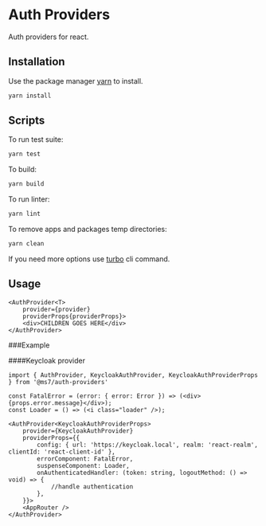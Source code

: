 # Auth Providers

Auth providers for react.

## Installation

Use the package manager [yarn](https://classic.yarnpkg.com/en/docs/install#debian-stable) to install.

```bash
yarn install
```

## Scripts

To run test suite:
```bash
yarn test
```

To build:
```bash
yarn build
```

To run linter:
```bash
yarn lint
```

To remove apps and packages temp directories:
```bash
yarn clean
```

If you need more options use [turbo](https://turborepo.org/docs/core-concepts/filtering) cli command.

## Usage

```tsx
<AuthProvider<T>
    provider={provider}
    providerProps{providerProps}>
    <div>CHILDREN GOES HERE</div>
</AuthProvider>
```

###Example

####Keycloak provider

```tsx
import { AuthProvider, KeycloakAuthProvider, KeycloakAuthProviderProps } from '@ms7/auth-providers'

const FatalError = (error: { error: Error }) => (<div>{props.error.message}</div>);
const Loader = () => (<i class="loader" />);

<AuthProvider<KeycloakAuthProviderProps>
    provider={KeycloakAuthProvider}
    providerProps={{
        config: { url: 'https://keycloak.local', realm: 'react-realm', clientId: 'react-client-id' },
        errorComponent: FatalError,
        suspenseComponent: Loader,
        onAuthenticatedHandler: (token: string, logoutMethod: () => void) => {
            //handle authentication
        },
    }}>
    <AppRouter />
</AuthProvider>
```
